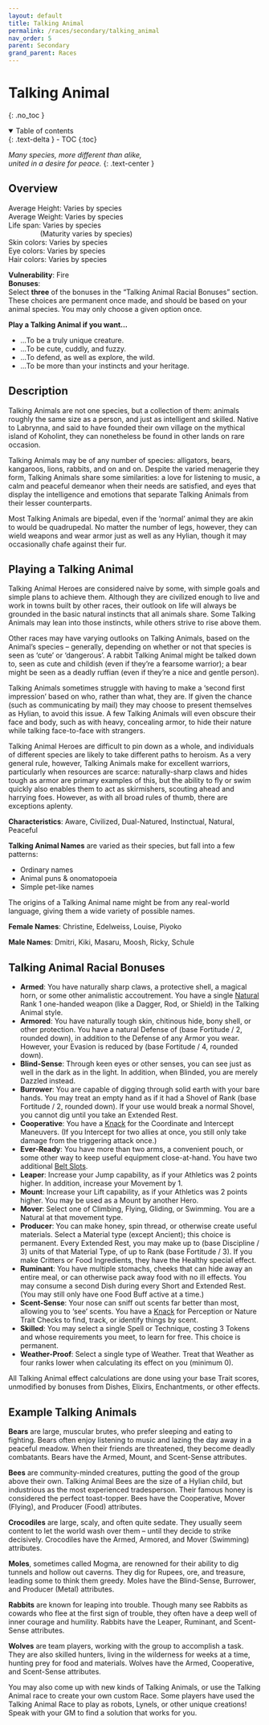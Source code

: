 ```yaml
---
layout: default
title: Talking Animal
permalink: /races/secondary/talking_animal
nav_order: 5
parent: Secondary
grand_parent: Races
---
```


# Talking Animal
{: .no_toc }

<details open markdown="block">
  <summary>
    Table of contents
  </summary>
  {: .text-delta }
- TOC
{:toc}
</details>

*Many species, more different than alike,*  
*united in a desire for peace.*
{: .text-center }

## Overview

Average Height: Varies by species  
Average Weight: Varies by species  
Life span: Varies by species  
&nbsp;&nbsp;&nbsp;&nbsp;&nbsp;&nbsp;&nbsp;&nbsp;&nbsp;&nbsp;&nbsp;&nbsp;&nbsp;&nbsp;&nbsp;&nbsp;(Maturity varies by species)  
Skin colors: Varies by species  
Eye colors: Varies by species  
Hair colors: Varies by species

**Vulnerability**: Fire  
**Bonuses**:   
Select **three** of the bonuses in the “Talking Animal Racial Bonuses” section. These choices are permanent once made, and should be based on your animal species. You may only choose a given option once.

**Play a Talking Animal if you want...**
- ...To be a truly unique creature.
- ...To be cute, cuddly, and fuzzy.
- ...To defend, as well as explore, the wild.
- ...To be more than your instincts and your heritage.

## Description

Talking Animals are not one species, but a collection of them: animals roughly the same size as a person, and just as intelligent and skilled. Native to Labrynna, and said to have founded their own village on the mythical island of Koholint, they can nonetheless be found in other lands on rare occasion.

Talking Animals may be of any number of species: alligators, bears, kangaroos, lions, rabbits, and on and on. Despite the varied menagerie they form, Talking Animals share some similarities: a love for listening to music, a calm and peaceful demeanor when their needs are satisfied, and eyes that display the intelligence and emotions that separate Talking Animals from their lesser counterparts.

Most Talking Animals are bipedal, even if the ‘normal’ animal they are akin to would be quadrupedal. No matter the number of legs, however, they can wield weapons and wear armor just as well as any Hylian, though it may occasionally chafe against their fur.

## Playing a Talking Animal

Talking Animal Heroes are considered naive by some, with simple goals and simple plans to achieve them. Although they are civilized enough to live and work in towns built by other races, their outlook on life will always be grounded in the basic natural instincts that all animals share. Some Talking Animals may lean into those instincts, while others strive to rise above them.

Other races may have varying outlooks on Talking Animals, based on the Animal’s species – generally, depending on whether or not that species is seen as ‘cute’ or ‘dangerous’. A rabbit Talking Animal might be talked down to, seen as cute and childish (even if they’re a fearsome warrior); a bear might be seen as a deadly ruffian (even if they’re a nice and gentle person).

Talking Animals sometimes struggle with having to make a ‘second first impression’ based on who, rather than what, they are. If given the chance (such as communicating by mail) they may choose to present themselves as Hylian, to avoid this issue. A few Talking Animals will even obscure their face and body, such as with heavy, concealing armor, to hide their nature while talking face-to-face with strangers.

Talking Animal Heroes are difficult to pin down as a whole, and individuals of different species are likely to take different paths to heroism. As a very general rule, however, Talking Animals make for excellent warriors, particularly when resources are scarce: naturally-sharp claws and hides tough as armor are primary examples of this, but the ability to fly or swim quickly also enables them to act as skirmishers, scouting ahead and harrying foes. However, as with all broad rules of thumb, there are exceptions aplenty.

**Characteristics**: Aware, Civilized, Dual-Natured, Instinctual, Natural, Peaceful

**Talking Animal Names** are varied as their species, but fall into a few patterns:
- Ordinary names 
- Animal puns & onomatopoeia
- Simple pet-like names

The origins of a Talking Animal name might be from any real-world language, giving them a wide variety of possible names.

**Female Names**: Christine, Edelweiss, Louise, Piyoko

**Male Names**: Dmitri, Kiki, Masaru, Moosh, Ricky, Schule

## Talking Animal Racial Bonuses

- **Armed**: You have naturally sharp claws, a protective shell, a magical horn, or some other animalistic accoutrement. You have a single [Natural]() Rank 1 one-handed weapon (like a Dagger, Rod, or Shield) in the Talking Animal style.
- **Armored**: You have naturally tough skin, chitinous hide, bony shell, or other protection. You have a natural Defense of (base Fortitude / 2, rounded down), in addition to the Defense of any Armor you wear. However, your Evasion is reduced by (base Fortitude / 4, rounded down).
- **Blind-Sense**: Through keen eyes or other senses, you can see just as well in the dark as in the light. In addition, when Blinded, you are merely Dazzled instead.
- **Burrower**: You are capable of digging through solid earth with your bare hands. You may treat an empty hand as if it had a Shovel of Rank (base Fortitude / 2, rounded down). If your use would break a normal Shovel, you cannot dig until you take an Extended Rest.
- **Cooperative**: You have a [Knack]() for the Coordinate and Intercept Maneuvers. (If you Intercept for two allies at once, you still only take damage from the triggering attack once.)
- **Ever-Ready**: You have more than two arms, a convenient pouch, or some other way to keep useful equipment close-at-hand. You have two additional [Belt Slots]().
- **Leaper**: Increase your Jump capability, as if your Athletics was 2 points higher. In addition, increase your Movement by 1.
- **Mount**: Increase your Lift capability, as if your Athletics was 2 points higher. You may be used as a Mount by another Hero.
- **Mover**: Select one of Climbing, Flying, Gliding, or Swimming. You are a Natural at that movement type.
- **Producer**: You can make honey, spin thread, or otherwise create useful materials. Select a Material type (except Ancient); this choice is permanent. Every Extended Rest, you may make up to (base Discipline / 3) units of that Material Type, of up to Rank (base Fortitude / 3). If you make Critters or Food Ingredients, they have the Healthy special effect.
- **Ruminant**: You have multiple stomachs, cheeks that can hide away an entire meal, or can otherwise pack away food with no ill effects. You may consume a second Dish during every Short and Extended Rest. (You may still only have one Food Buff active at a time.)
- **Scent-Sense**: Your nose can sniff out scents far better than most, allowing you to ‘see’ scents. You have a [Knack]() for Perception or Nature Trait Checks to find, track, or identify things by scent.
- **Skilled**: You may select a single Spell or Technique, costing 3 Tokens and whose requirements you meet, to learn for free. This choice is permanent.
- **Weather-Proof**: Select a single type of Weather. Treat that Weather as four ranks lower when calculating its effect on you (minimum 0).

All Talking Animal effect calculations are done using your base Trait scores, unmodified by bonuses from Dishes, Elixirs, Enchantments, or other effects.

## Example Talking Animals

**Bears** are large, muscular brutes, who prefer sleeping and eating to fighting. Bears often enjoy listening to music and lazing the day away in a peaceful meadow. When their friends are threatened, they become deadly combatants. Bears have the Armed, Mount, and Scent-Sense attributes.

**Bees** are community-minded creatures, putting the good of the group above their own. Talking Animal Bees are the size of a Hylian child, but industrious as the most experienced tradesperson. Their famous honey is considered the perfect toast-topper. Bees have the Cooperative, Mover (Flying), and Producer (Food) attributes.

**Crocodiles** are large, scaly, and often quite sedate. They usually seem content to let the world wash over them – until they decide to strike decisively. Crocodiles have the Armed, Armored, and Mover (Swimming) attributes.

**Moles**, sometimes called Mogma, are renowned for their ability to dig tunnels and hollow out caverns. They dig for Rupees, ore, and treasure, leading some to think them greedy. Moles have the Blind-Sense, Burrower, and Producer (Metal) attributes.

**Rabbits** are known for leaping into trouble. Though many see Rabbits as cowards who flee at the first sign of trouble, they often have a deep well of inner courage and humility. Rabbits have the Leaper, Ruminant, and Scent-Sense attributes.

**Wolves** are team players, working with the group to accomplish a task. They are also skilled hunters, living in the wilderness for weeks at a time, hunting prey for food and materials. Wolves have the Armed, Cooperative, and Scent-Sense attributes.

You may also come up with new kinds of Talking Animals, or use the Talking Animal race to create your own custom Race. Some players have used the Talking Animal Race to play as robots, Lynels, or other unique creations! Speak with your GM to find a solution that works for you.
